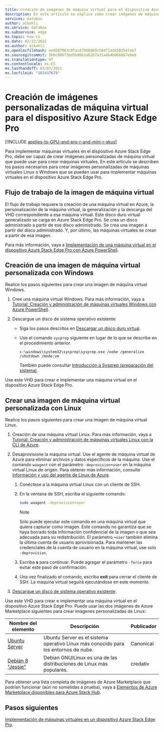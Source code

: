 ```yaml
---
title: Creación de imágenes de máquina virtual para el dispositivo Azure Stack Edge Pro con GPU
description: En este artículo se explica cómo crear imágenes de máquinas virtuales Linux o Windows para usarlas con el dispositivo Azure Stack Edge Pro con GPU.
services: databox
author: alkohli
ms.service: databox
ms.subservice: edge
ms.topic: how-to
ms.date: 02/22/2021
ms.author: alkohli
ms.openlocfilehash: ee0587063c0fac67068869c58471ada58354fab7
ms.sourcegitcommit: 5bbc00673bd5b86b1ab2b7a31a4b4b066087e8ed
ms.translationtype: HT
ms.contentlocale: es-ES
ms.lasthandoff: 03/07/2021
ms.locfileid: "102437679"
---
```

# <a name="create-custom-vm-images-for-your-azure-stack-edge-pro-device"></a>Creación de imágenes personalizadas de máquina virtual para el dispositivo Azure Stack Edge Pro

[!INCLUDE [applies-to-GPU-and-pro-r-and-mini-r-skus](../../includes/azure-stack-edge-applies-to-gpu-pro-r-mini-r-sku.md)]

Para implementar máquinas virtuales en el dispositivo Azure Stack Edge Pro, debe ser capaz de crear imágenes personalizadas de máquina virtual que puede usar para crear máquinas virtuales. En este artículo se describen los pasos necesarios para crear imágenes personalizadas de máquinas virtuales Linux o Windows que se pueden usar para implementar máquinas virtuales en el dispositivo Azure Stack Edge Pro.

## <a name="vm-image-workflow"></a>Flujo de trabajo de la imagen de máquina virtual

El flujo de trabajo requiere la creación de una máquina virtual en Azure, la personalización de la máquina virtual, la generalización y la descarga del VHD correspondiente a esa máquina virtual. Este disco duro virtual generalizado se carga en Azure Stack Edge Pro. Se crea un disco administrado a partir de ese disco administrado. Se crea una imagen a partir del disco administrado. Y, por último, las máquinas virtuales se crean a partir de esa imagen.

Para más información, vaya a [Implementación de una máquina virtual en el dispositivo Azure Stack Edge Pro con Azure PowerShell](azure-stack-edge-gpu-deploy-virtual-machine-powershell.md).


## <a name="create-a-windows-custom-vm-image"></a>Creación de una imagen de máquina virtual personalizada con Windows

Realice los pasos siguientes para crear una imagen de máquina virtual Windows.

1. Cree una máquina virtual Windows. Para más información, vaya a [Tutorial: Creación y administración de máquinas virtuales Windows con Azure PowerShell](../virtual-machines/windows/tutorial-manage-vm.md).

2. Descargue un disco de sistema operativo existente.

    - Siga los pasos descritos en [Descargar un disco duro virtual](../virtual-machines/windows/download-vhd.md).

    - Use el comando `sysprep` siguiente en lugar de lo que se describe en el procedimiento anterior.
    
        `c:\windows\system32\sysprep\sysprep.exe /oobe /generalize /shutdown /mode:vm`
   
       También puede consultar [Introducción a Sysprep (preparación del sistema)](/windows-hardware/manufacture/desktop/sysprep--system-preparation--overview).

Use este VHD para crear e implementar una máquina virtual en el dispositivo Azure Stack Edge Pro.

## <a name="create-a-linux-custom-vm-image"></a>Crear una imagen de máquina virtual personalizada con Linux

Realice los pasos siguientes para crear una imagen de máquina virtual Linux.

1. Creación de una máquina virtual Linux. Para más información, vaya a [Tutorial: Creación y administración de máquinas virtuales Linux con la CLI de Azure](../virtual-machines/linux/tutorial-manage-vm.md).

1. Desaprovisione la máquina virtual. Use el agente de máquina virtual de Azure para eliminar archivos y datos específicos de la máquina. Use el comando `waagent` con el parámetro `-deprovision+user` en la máquina virtual Linux de origen. Para obtener más información, consulte [Información y uso del agente de Linux de Azure](../virtual-machines/extensions/agent-linux.md).

    1. Conéctese a la máquina virtual Linux con un cliente de SSH.
    2. En la ventana de SSH, escriba el siguiente comando:
       
        ```bash
        sudo waagent -deprovision+user
        ```
       > [!NOTE]
       > Solo puede ejecutar este comando en una máquina virtual que quiera capturar como imagen. Este comando no garantiza que se haya borrado toda información confidencial de la imagen o que sea adecuada para su redistribución. El parámetro `+user` también elimina la última cuenta de usuario aprovisionada. Para mantener las credenciales de la cuenta de usuario en la máquina virtual, use solo `-deprovision`.
     
    3. Escriba **s** para continuar. Puede agregar el parámetro `-force` para evitar este paso de confirmación.
    4. Una vez finalizado el comando, escriba **exit** para cerrar el cliente de SSH.  La máquina virtual seguirá ejecutándose en este momento.


1. [Descargue un disco de sistema operativo existente](../virtual-machines/linux/download-vhd.md).

Use este VHD para crear e implementar una máquina virtual en el dispositivo Azure Stack Edge Pro. Puede usar las dos imágenes de Azure Marketplace siguientes para crear imágenes personalizadas de Linux:

|Nombre del elemento  |Descripción  |Publicador  |
|---------|---------|---------|
|[Ubuntu Server](https://azuremarketplace.microsoft.com/marketplace/apps/canonical.ubuntuserver) |Ubuntu Server es el sistema operativo Linux más conocido para los entornos de nube.|Canonical|
|[Debian 8 "Jessie"](https://azuremarketplace.microsoft.com/marketplace/apps/credativ.debian) |Debian GNU/Linux es una de las distribuciones de Linux más populares.     |credativ|

Para obtener una lista completa de imágenes de Azure Marketplace que podrían funcionar (aún no sometidas a prueba), vaya a [Elementos de Azure Marketplace disponibles para Azure Stack Hub](/azure-stack/operator/azure-stack-marketplace-azure-items?view=azs-1910&preserve-view=true).


## <a name="next-steps"></a>Pasos siguientes

[Implementación de máquinas virtuales en un dispositivo Azure Stack Edge Pro](azure-stack-edge-gpu-deploy-virtual-machine-powershell.md).
